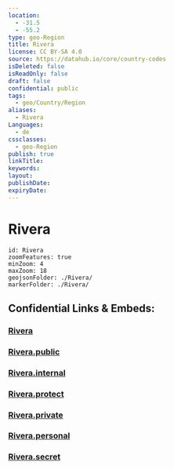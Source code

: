 ```yaml
---
location:
  - -31.5
  - -55.2
type: geo-Region
title: Rivera
license: CC BY-SA 4.0
source: https://datahub.io/core/country-codes
isDeleted: false
isReadOnly: false
draft: false
confidential: public
tags:
  - geo/Country/Region
aliases:
  - Rivera
Languages:
  - de
cssclasses:
  - geo-Region
publish: true
linkTitle:
keywords:
layout:
publishDate:
expiryDate:
---
```


# Rivera

```leaflet
id: Rivera
zoomFeatures: true 
minZoom: 4 
maxZoom: 18
geojsonFolder: ./Rivera/
markerFolder: ./Rivera/
```


## Confidential Links & Embeds: 

### [Rivera](/_Standards/Earth/Continent/America~South/Uruguay/departments~Uruguay/Rivera.md) 

### [Rivera.public](/_public/Earth/Continent/America~South/Uruguay/departments~Uruguay/Rivera.public.md) 

### [Rivera.internal](/_internal/Earth/Continent/America~South/Uruguay/departments~Uruguay/Rivera.internal.md) 

### [Rivera.protect](/_protect/Earth/Continent/America~South/Uruguay/departments~Uruguay/Rivera.protect.md) 

### [Rivera.private](/_private/Earth/Continent/America~South/Uruguay/departments~Uruguay/Rivera.private.md) 

### [Rivera.personal](/_personal/Earth/Continent/America~South/Uruguay/departments~Uruguay/Rivera.personal.md) 

### [Rivera.secret](/_secret/Earth/Continent/America~South/Uruguay/departments~Uruguay/Rivera.secret.md)


